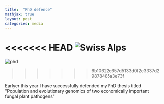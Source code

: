 ```yaml
---
title:  "PhD defence"
mathjax: true
layout: post
categories: media
---
```


<<<<<<< HEAD
![Swiss Alps](https://cdn.britannica.com/18/240418-050-38F9D3A5/plasterer-bee-Colletes-daviesanus.jpg)
=======
![phd](https://transevo.de/storage/305/conversions/PXL_20240111_115729426-lg.jpg)
>>>>>>> 6b10622e657d5133d0f2c3337d29878485a3e73f

Earlyer this year I have successfully defended my PhD thesis titled "Population and evolutionary genomics of two economically important fungal plant pathogens"

